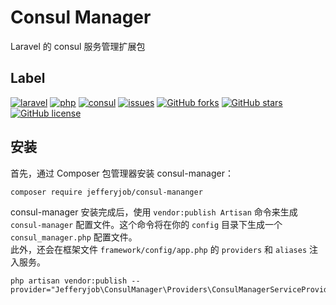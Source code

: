 # Consul Manager

Laravel 的 consul 服务管理扩展包

## Label

[![laravel](https://img.shields.io/badge/laravel-%3E5.6-red)](https://laravel.com)
[![php](https://img.shields.io/badge/php-%3E7.0-blue)](https://www.php.net)
[![consul](https://img.shields.io/badge/consul-%3E1.9-red)](https://www.consul.io)
[![issues](https://img.shields.io/github/issues/jefferyjob/consul-manager)](https://github.com/jefferyjob/consul-manager/issues)
[![GitHub forks](https://img.shields.io/github/forks/jefferyjob/consul-manager)](https://github.com/jefferyjob/consul-manager)
[![GitHub stars](https://img.shields.io/github/stars/jefferyjob/consul-manager)](https://github.com/jefferyjob/consul-manager)
[![GitHub license](https://img.shields.io/github/license/jefferyjob/consul-manager)](https://github.com/jefferyjob/consul-manager/blob/master/LICENSE)


## 安装

首先，通过 Composer 包管理器安装 consul-manager：

```shell
composer require jefferyjob/consul-mananger
```

consul-manager 安装完成后，使用 `vendor:publish Artisan` 命令来生成 `consul-manager` 配置文件。这个命令将在你的 `config` 目录下生成一个 `consul_manager.php` 配置文件。  
此外，还会在框架文件 `framework/config/app.php` 的 `providers` 和 `aliases` 注入服务。

```shell
php artisan vendor:publish --provider="Jefferyjob\ConsulManager\Providers\ConsulManagerServiceProvider"
```



